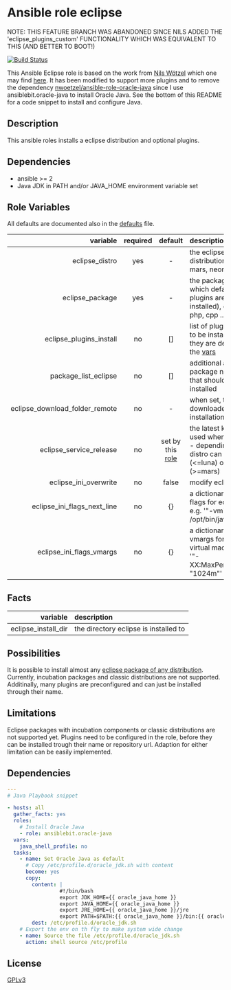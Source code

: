 Ansible role eclipse
====================

NOTE: THIS FEATURE BRANCH WAS ABANDONED SINCE NILS ADDED THE 'eclipse_plugins_custom' FUNCTIONALITY WHICH WAS EQUIVALENT TO THIS (AND BETTER TO BOOT!)

[![Build Status](https://travis-ci.org/nwoetzel/ansible-role-eclipse.svg?branch=master)](https://travis-ci.org/nwoetzel/ansible-role-eclipse)

This Ansible Eclipse role is based on the work from [Nils Wötzel](https://github.com/nwoetzel) which one may find [here](https://github.com/nwoetzel/ansible-role-eclipse).
It has been modified to support more plugins and to remove the dependency [nwoetzel/ansible-role-oracle-java](https://github.com/nwoetzel/ansible-role-oracle-java) since I use ansiblebit.oracle-java to install Oracle Java.  See the bottom of this README for a code snippet to install and configure Java.

## Description

This ansible roles installs a eclipse distribution and optional plugins.

## Dependencies

- ansible >= 2
- Java JDK in PATH and/or JAVA_HOME environment variable set

## Role Variables

All defaults are documented also in the [defaults](defaults/main.yml) file.

| variable | required | default | description |
|--:|:-:|:-:|:--|
| eclipse_distro | yes | - | the eclipse distribution, e.g. mars, neon |
| eclipse_package | yes | - | the package (i.e. which default plugins are installed), e.g. java, php, cpp ... |
| eclipse_plugins_install | no | [] | list of plugin names to be installed, as they are defined in the [vars](vars/main.yml) |
| package_list_eclipse | no | [] | additional apt package names that should be installed |
| eclipse_download_folder_remote | no | - | when set, the file is downloaded to the installation host |
| eclipse_service_release | no | set by this [role](vars/main.yml) | the latest known is used when not set - depending on the distro can be 'SR2' (<=luna) or just '2' (>=mars) |
| eclipse_ini_overwrite | no | false | modify eclipse.ini |
| eclipse_ini_flags_next_line | no | {} | a dictionary of ini flags for eclipse, e.g. '"-vm": /opt/bin/java' |
| eclipse_ini_flags_vmargs | no | {} | a dictionary of vmargs for the java virtual machine, e.g. '"-XX:MaxPermSize=": "1024m"' |

## Facts

| variable | description |
|--:|:--|
| eclipse_install_dir | the directory eclipse is installed to |

## Possibilities

It is possible to install almost any [eclipse package of any distribution](http://www.eclipse.org/downloads/packages/). Currently, incubation packages and classic distributions are not supported.
Additinally, many plugins are preconfigured and can just be installed through their name.

## Limitations

Eclipse packages with incubation components or classic distributions are not supported yet.
Plugins need to be configured in the role, before they can be installed trough their name or repository url.
Adaption for either limitation can be easily implemented.

## Dependencies

```YAML
---
# Java Playbook snippet

- hosts: all
  gather_facts: yes
  roles:
    # Install Oracle Java
    - role: ansiblebit.oracle-java
  vars:
    java_shell_profile: no
  tasks:
    - name: Set Oracle Java as default
      # Copy /etc/profile.d/oracle_jdk.sh with content
      become: yes
      copy:
        content: |
                 #!/bin/bash
                 export JDK_HOME={{ oracle_java_home }}
                 export JAVA_HOME={{ oracle_java_home }}
                 export JRE_HOME={{ oracle_java_home }}/jre
                 export PATH=$PATH:{{ oracle_java_home }}/bin:{{ oracle_java_home }}/jre/bin
        dest: /etc/profile.d/oracle_jdk.sh
    # Export the env on th fly to make system wide change
    - name: Source the file /etc/profile.d/oracle_jdk.sh
      action: shell source /etc/profile
```

## License

[GPLv3](https://tldrlegal.com/license/gnu-general-public-license-v3-%28gpl-3%29)
